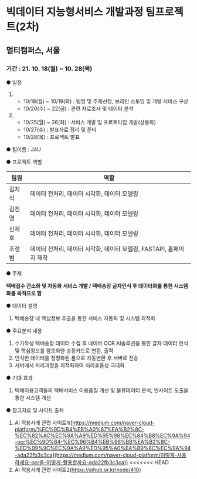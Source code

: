 # 빅데이터 지능형서비스 개발과정 팀프로젝트(2차)

## 멀티캠퍼스, 서울

### 기간 : 21. 10. 18(월) ~ 10. 28(목)

● 일정

1. - 10/18(월) ~ 10/19(화) : 팀명 및 주제선정, 브레인 스토밍 및 개발 서비스 구상
   - 10/20(수) ~ 22(금) : 관련 자료조사 및 데이터 분석
2. - 10/25(월) ~ 26(화) : 서비스 개발 및 프로토타입 개발(상용화)
   - 10/27(수) : 발표자료 정리 및 준비
   - 10/28(목) : 프로젝트 발표

● 팀이름 : J4U

● 프로젝트 역할

| 팀원   | 역할                                                         |
| ------ | ------------------------------------------------------------ |
| 김지식 | 데이터 전처리, 데이터 시각화, 데이터 모델링                  |
| 김진영 | 데이터 전처리, 데이터 시각화, 데이터 모델링                  |
| 신재호 | 데이터 전처리, 데이터 시각화, 데이터 모델링                  |
| 조정범 | 데이터 전처리, 데이터 시각화, 데이터 모델링, FASTAPI, 홈페이지 제작 |

● 주제

**택배접수 간소화 및 자동화 서비스 개발 / 택배송장 글자인식 후 데이터화를 통한 시스템화를 목적으로 함**

● 데이터 설명

1. 택배송장 내 핵심정보 추출을 통한 서비스 자동화 및 시스템 최적화

● 주요분석 내용

1. 수기작성 택배송장 데이터 수집 후 네이버 OCR AI솔루션을 통한 글자 데이터 인식 및 핵심정보를 암호화한 송장카드로 변환, 출력
2. 인식한 데이터를 정형화된 폼으로 자동변환 후 서버로 전송
3. 서버에서 처리과정을 최적화하여 처리효율성 극대화

● 기대 효과

1. 택배이용고객들의 택배서비스 이용품질 개선 및 물류데이터 분석, 인사이트 도출을 통한 시스템 개선

● 참고자료 및 사이트 출처

1. AI 적용사례 관련 사이트1([https://medium.com/naver-cloud-platform/%EC%9D%B4%EB%A0%87%EA%B2%8C-%EC%82%AC%EC%9A%A9%ED%95%98%EC%84%B8%EC%9A%94-ocr%EC%9D%84-%EC%96%B4%EB%96%BB%EA%B2%8C-%ED%99%9C%EC%9A%A9%ED%95%A0%EA%B9%8C%EC%9A%94-ada22fb3c3ca](https://medium.com/naver-cloud-platform/이렇게-사용하세요-ocr을-어떻게-활용할까요-ada22fb3c3ca))
<<<<<<< HEAD
2. AI 적용사례 관련 사이트2(https://aihub.or.kr/node/410)
